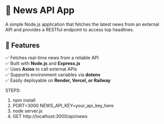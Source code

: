 # 📰 News API App

A simple Node.js application that fetches the latest news from an external API and provides a RESTful endpoint to access top headlines.

## 🚀 Features
✅ Fetches real-time news from a reliable API  
✅ Built with **Node.js** and **Express.js**  
✅ Uses **Axios** to call external APIs  
✅ Supports environment variables via **dotenv**  
✅ Easily deployable on **Render, Vercel, or Railway**  

STEPS:
1. npm install
2. PORT=3000
   NEWS_API_KEY=your_api_key_here
3. node server.js
4. GET http://localhost:3000/api/news

